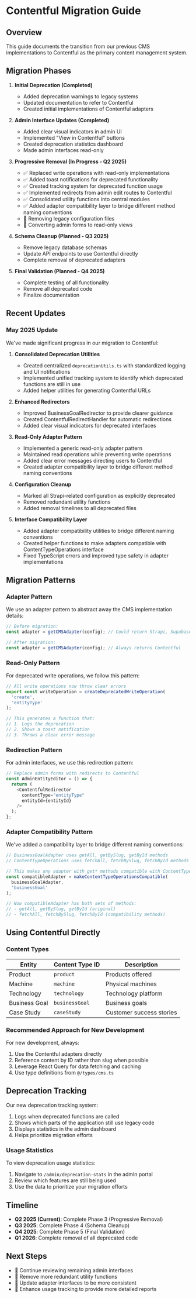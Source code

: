 
# Contentful Migration Guide

## Overview

This guide documents the transition from our previous CMS implementations to Contentful as the primary content management system.

## Migration Phases

1. **Initial Deprecation (Completed)**
   - Added deprecation warnings to legacy systems
   - Updated documentation to refer to Contentful
   - Created initial implementations of Contentful adapters

2. **Admin Interface Updates (Completed)**
   - Added clear visual indicators in admin UI
   - Implemented "View in Contentful" buttons
   - Created deprecation statistics dashboard
   - Made admin interfaces read-only

3. **Progressive Removal (In Progress - Q2 2025)**
   - ✅ Replaced write operations with read-only implementations
   - ✅ Added toast notifications for deprecated functionality  
   - ✅ Created tracking system for deprecated function usage
   - ✅ Implemented redirects from admin edit routes to Contentful
   - ✅ Consolidated utility functions into central modules
   - ✅ Added adapter compatibility layer to bridge different method naming conventions
   - 🔄 Removing legacy configuration files
   - 🔄 Converting admin forms to read-only views

4. **Schema Cleanup (Planned - Q3 2025)**
   - Remove legacy database schemas
   - Update API endpoints to use Contentful directly
   - Complete removal of deprecated adapters

5. **Final Validation (Planned - Q4 2025)**
   - Complete testing of all functionality
   - Remove all deprecated code
   - Finalize documentation

## Recent Updates

### May 2025 Update

We've made significant progress in our migration to Contentful:

1. **Consolidated Deprecation Utilities**
   - Created centralized `deprecationUtils.ts` with standardized logging and UI notifications
   - Implemented unified tracking system to identify which deprecated functions are still in use
   - Added helper utilities for generating Contentful URLs

2. **Enhanced Redirectors**
   - Improved BusinessGoalRedirector to provide clearer guidance
   - Created ContentfulRedirectHandler for automatic redirections
   - Added clear visual indicators for deprecated interfaces

3. **Read-Only Adapter Pattern**
   - Implemented a generic read-only adapter pattern
   - Maintained read operations while preventing write operations
   - Added clear error messages directing users to Contentful
   - Created adapter compatibility layer to bridge different method naming conventions

4. **Configuration Cleanup**
   - Marked all Strapi-related configuration as explicitly deprecated
   - Removed redundant utility functions
   - Added removal timelines to all deprecated files

5. **Interface Compatibility Layer**
   - Added adapter compatibility utilities to bridge different naming conventions
   - Created helper functions to make adapters compatible with ContentTypeOperations interface
   - Fixed TypeScript errors and improved type safety in adapter implementations

## Migration Patterns

### Adapter Pattern

We use an adapter pattern to abstract away the CMS implementation details:

```typescript
// Before migration:
const adapter = getCMSAdapter(config); // Could return Strapi, Supabase, etc.

// After migration:
const adapter = getCMSAdapter(config); // Always returns Contentful
```

### Read-Only Pattern

For deprecated write operations, we follow this pattern:

```typescript
// All write operations now throw clear errors
export const writeOperation = createDeprecatedWriteOperation(
  'create',
  'entityType'
);

// This generates a function that:
// 1. Logs the deprecation
// 2. Shows a toast notification
// 3. Throws a clear error message
```

### Redirection Pattern

For admin interfaces, we use this redirection pattern:

```typescript
// Replace admin forms with redirects to Contentful
const AdminEntityEditor = () => {
  return (
    <ContentfulRedirector 
      contentType="entityType"
      entityId={entityId}
    />
  );
};
```

### Adapter Compatibility Pattern

We've added a compatibility layer to bridge different naming conventions:

```typescript
// BusinessGoalAdapter uses getAll, getBySlug, getById methods
// ContentTypeOperations uses fetchAll, fetchBySlug, fetchById methods

// This makes any adapter with get* methods compatible with ContentTypeOperations
const compatibleAdapter = makeContentTypeOperationsCompatible(
  businessGoalAdapter,
  'businessGoal'
);

// Now compatibleAdapter has both sets of methods:
// - getAll, getBySlug, getById (original)
// - fetchAll, fetchBySlug, fetchById (compatibility methods)
```

## Using Contentful Directly

### Content Types

| Entity | Content Type ID | Description |
|--------|----------------|-------------|
| Product | `product` | Products offered |
| Machine | `machine` | Physical machines |  
| Technology | `technology` | Technology platform |
| Business Goal | `businessGoal` | Business goals |
| Case Study | `caseStudy` | Customer success stories |

### Recommended Approach for New Development

For new development, always:

1. Use the Contentful adapters directly
2. Reference content by ID rather than slug when possible
3. Leverage React Query for data fetching and caching
4. Use type definitions from `@/types/cms.ts`

## Deprecation Tracking

Our new deprecation tracking system:

1. Logs when deprecated functions are called
2. Shows which parts of the application still use legacy code
3. Displays statistics in the admin dashboard
4. Helps prioritize migration efforts

### Usage Statistics

To view deprecation usage statistics:

1. Navigate to `/admin/deprecation-stats` in the admin portal
2. Review which features are still being used
3. Use the data to prioritize your migration efforts

## Timeline

- **Q2 2025 (Current)**: Complete Phase 3 (Progressive Removal)
- **Q3 2025**: Complete Phase 4 (Schema Cleanup)
- **Q4 2025**: Complete Phase 5 (Final Validation)
- **Q1 2026**: Complete removal of all deprecated code

## Next Steps

- 🔄 Continue reviewing remaining admin interfaces
- 🔄 Remove more redundant utility functions
- 🔄 Update adapter interfaces to be more consistent
- 🔄 Enhance usage tracking to provide more detailed reports
